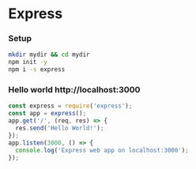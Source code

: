# Express

### Setup

```bash
mkdir mydir && cd mydir
npm init -y
npm i -s express
```

### Hello world http://localhost:3000

```js
const express = require('express');
const app = express();
app.get('/', (req, res) => {
  res.send('Hello World!');
});
app.listen(3000, () => {
  console.log('Express web app on localhost:3000');
});
```
